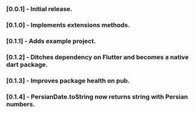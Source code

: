 ### [0.0.1] - Initial release.
### [0.1.0] - Implements extensions methods.
### [0.1.1] - Adds example project.
### [0.1.2] - Ditches dependency on Flutter and becomes a native dart package.
### [0.1.3] - Improves package health on pub.
### [0.1.4] - PersianDate.toString now returns string with Persian numbers.
